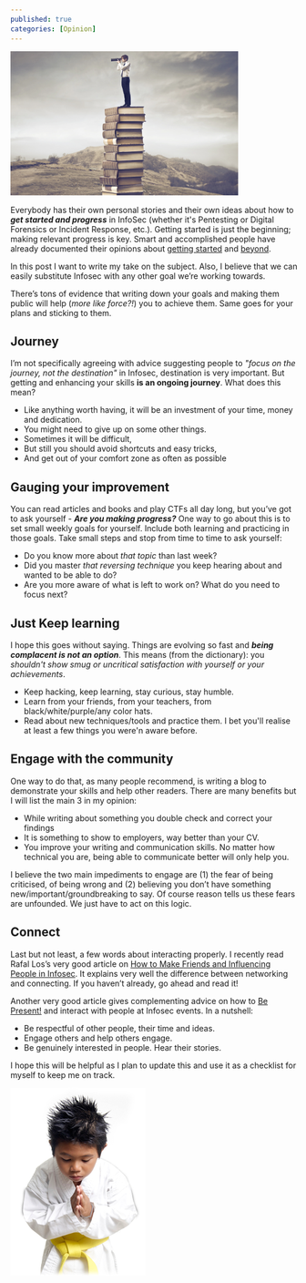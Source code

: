 ```yaml
---
published: true
categories: [Opinion]
---
```


![Logo](/assets/images/knowledge.png)

Everybody has their own personal stories and their own ideas about how to **_get started and progress_** in InfoSec 
(whether it's Pentesting or Digital Forensics or Incident Response, etc.). Getting started is just the beginning; 
making relevant progress is key.
Smart and  accomplished people have already documented their opinions about 
[getting started](http://windowsir.blogspot.co.uk/2017/04/getting-started.html) and 
[beyond](http://windowsir.blogspot.co.uk/2017/08/beyond-getting-started.html). 

In this post I want to write my take on the subject. Also, I believe that we can easily substitute Infosec with any 
other goal we’re working towards. 

There’s tons of evidence that writing down your goals and making them public will help (*more like force?!*) you 
to achieve them. Same goes for your plans and sticking to them. 

## Journey
I’m not specifically agreeing with advice suggesting people to *"focus on the journey, not the destination"* in Infosec,
destination is very important. But getting and enhancing your skills **is an ongoing journey**. What does this mean?
* Like anything worth having, it will be an investment of your time, money and dedication. 
* You might need to give up on some other things.
* Sometimes it will be difficult,
* But still you should avoid shortcuts and easy tricks,
* And get out of your comfort zone as often as possible

## Gauging your improvement
You can read articles and books and play CTFs all day long, but you’ve got to ask yourself - 
**_Are you making progress?_** One way to go about this is to set small weekly goals for yourself. 
Include both learning and practicing in those goals. 
Take small steps and stop from time to time to ask yourself:
* Do you know more about *that topic* than last week?
* Did you master *that reversing technique* you keep hearing about and wanted to be able to do?
* Are you more aware of what is left to work on? What do you need to focus next?

## Just Keep learning
I hope this goes without saying. Things are evolving so fast and **_being complacent is not an option_**. 
This means (from the dictionary): you *shouldn't show smug or uncritical satisfaction with yourself or your achievements*.
* Keep hacking, keep learning, stay curious, stay humble.
* Learn from your friends, from your teachers, from black/white/purple/any color hats.
* Read about new techniques/tools and practice them. I bet you'll realise at least a few things you were'n aware before.

## Engage with the community
One way to do that, as many people recommend, is writing a blog to demonstrate your skills and help other readers. 
There are many benefits but I will list the main 3 in my opinion:
* While writing about something you double check and correct your findings 
* It is something to show to employers, way better than your CV. 
* You improve your writing and communication skills. No matter how technical you are, being able to communicate better 
will only help you.

I believe the two main impediments to engage are (1) the fear of being criticised, of being wrong and 
(2) believing you don’t have something new/important/groundbreaking to say. Of course reason tells us these fears 
are unfounded. We just have to act on this logic.

## Connect
Last but not least, a few words about interacting properly. I recently read  Rafal Los’s very good article on 
[How to Make Friends and Influencing People in Infosec](http://www.securityweek.com/how-make-friends-and-influence-people-infosec). 
It explains very well the difference between networking and connecting. If you haven’t already, go ahead and read it!

Another very good article gives complementing advice on how to [Be Present!](http://blog.4n6ir.com/2017/05/soft-skills-be-present.html)
and interact with people at Infosec events. In a nutshell:

* Be respectful of other people, their time and ideas.
* Engage others and help others engage.
* Be genuinely interested in people. Hear their stories. 


I hope this will be helpful as I plan to update this and use it as a checklist for myself to keep me on track.

![Bow](/assets/images/bow.png)
